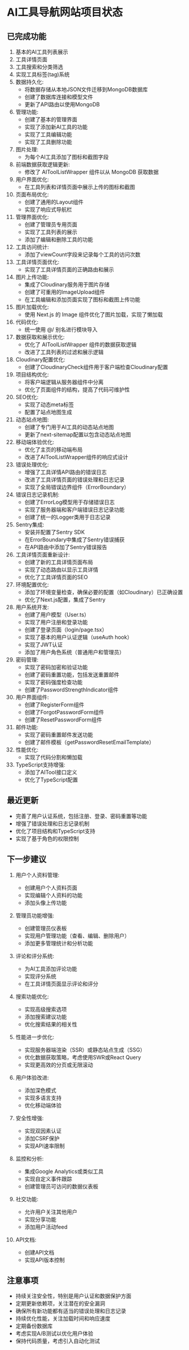 # AI工具导航网站项目状态

## 已完成功能
1. 基本的AI工具列表展示
2. 工具详情页面
3. 工具搜索和分类筛选
4. 实现工具标签(tag)系统
5. 数据持久化:
   - 将数据存储从本地JSON文件迁移到MongoDB数据库
   - 创建了数据库连接和模型文件
   - 更新了API路由以使用MongoDB
6. 管理功能:
    - 创建了基本的管理界面
    - 实现了添加新AI工具的功能
    - 实现了工具编辑功能
    - 实现了工具删除功能
7. 图片处理:
    - 为每个AI工具添加了图标和截图字段
8. 前端数据获取逻辑更新:
    - 修改了 AIToolListWrapper 组件以从 MongoDB 获取数据
9. 用户界面优化:
    - 在工具列表和详情页面中展示上传的图标和截图
10. 页面布局优化:
    - 创建了通用的Layout组件
    - 实现了响应式导航栏
11. 管理界面优化:
    - 创建了管理员专用页面
    - 实现了工具列表的展示
    - 添加了编辑和删除工具的功能
12. 工具访问统计:
    - 添加了viewCount字段来记录每个工具的访问次数
13. 工具详情页面优化:
    - 实现了工具详情页面的正确路由和展示
14. 图片上传功能:
    - 集成了Cloudinary服务用于图片存储
    - 创建了可重用的ImageUpload组件
    - 在工具编辑和添加页面实现了图标和截图上传功能
15. 图片加载优化:
    - 使用 Next.js 的 Image 组件优化了图片加载，实现了懒加载
16. 代码优化:
    - 统一使用 @/ 别名进行模块导入
17. 数据获取和展示优化:
    - 优化了 AIToolListWrapper 组件的数据获取逻辑
    - 改进了工具列表的过滤和展示逻辑
18. Cloudinary配置优化:
    - 创建了CloudinaryCheck组件用于客户端检查Cloudinary配置
19. 项目结构优化:
    - 将客户端逻辑从服务器组件中分离
    - 优化了页面组件的结构，提高了代码可维护性
20. SEO优化:
    - 实现了动态meta标签
    - 配置了站点地图生成
21. 动态站点地图:
    - 创建了专门用于AI工具的动态站点地图
    - 更新了next-sitemap配置以包含动态站点地图
22. 移动端体验优化:
    - 优化了主页的移动端布局
    - 改进了AIToolListWrapper组件的响应式设计
23. 错误处理优化:
    - 增强了工具详情API路由的错误日志
    - 改进了工具详情页面的错误处理和日志记录
    - 实现了全局错误边界组件（ErrorBoundary）
24. 错误日志记录机制:
    - 创建了ErrorLog模型用于存储错误日志
    - 实现了服务器端和客户端错误日志记录功能
    - 创建了统一的Logger类用于日志记录
25. Sentry集成:
    - 安装并配置了Sentry SDK
    - 在ErrorBoundary中集成了Sentry错误捕获
    - 在API路由中添加了Sentry错误报告
26. 工具详情页面重新设计:
    - 创建了新的工具详情页面布局
    - 实现了动态路由以显示工具详情
    - 优化了工具详情页面的SEO
27. 环境配置优化:
    - 添加了环境变量检查，确保必要的配置（如Cloudinary）已正确设置
    - 优化了Next.js配置，集成了Sentry
28. 用户系统开发:
    - 创建了用户模型（User.ts）
    - 实现了用户注册和登录功能
    - 创建了登录页面（login/page.tsx）
    - 实现了基本的用户认证逻辑（useAuth hook）
    - 实现了JWT认证
    - 添加了用户角色系统（普通用户和管理员）
29. 密码管理:
    - 实现了密码加密和验证功能
    - 创建了密码重置功能，包括发送重置邮件
    - 实现了密码强度检查功能
    - 创建了PasswordStrengthIndicator组件
30. 用户界面组件:
    - 创建了RegisterForm组件
    - 创建了ForgotPasswordForm组件
    - 创建了ResetPasswordForm组件
31. 邮件功能:
    - 实现了密码重置邮件发送功能
    - 创建了邮件模板（getPasswordResetEmailTemplate）
32. 性能优化:
    - 实现了代码分割和懒加载
33. TypeScript支持增强:
    - 添加了AITool接口定义
    - 优化了TypeScript配置

## 最近更新
- 完善了用户认证系统，包括注册、登录、密码重置等功能
- 增强了错误处理和日志记录机制
- 优化了项目结构和TypeScript支持
- 实现了基于角色的权限控制

## 下一步建议
1. 用户个人资料管理:
   - 创建用户个人资料页面
   - 实现编辑个人资料的功能
   - 添加头像上传功能

2. 管理员功能增强:
   - 创建管理员仪表板
   - 实现用户管理功能（查看、编辑、删除用户）
   - 添加更多管理统计和分析功能

3. 评论和评分系统:
   - 为AI工具添加评论功能
   - 实现评分系统
   - 在工具详情页面显示评论和评分

4. 搜索功能优化:
   - 实现高级搜索选项
   - 添加搜索建议功能
   - 优化搜索结果的相关性

5. 性能进一步优化:
   - 实现服务器端渲染（SSR）或静态站点生成（SSG）
   - 优化数据获取策略，考虑使用SWR或React Query
   - 实现更高效的分页或无限滚动

6. 用户体验改进:
   - 添加深色模式
   - 实现多语言支持
   - 优化移动端体验

7. 安全性增强:
   - 实现双因素认证
   - 添加CSRF保护
   - 实现API速率限制

8. 监控和分析:
   - 集成Google Analytics或类似工具
   - 实现自定义事件跟踪
   - 创建管理员可访问的数据仪表板

9. 社交功能:
   - 允许用户关注其他用户
   - 实现分享功能
   - 添加用户活动feed

10. API文档:
    - 创建API文档
    - 实现API版本控制

## 注意事项
- 持续关注安全性，特别是用户认证和数据保护方面
- 定期更新依赖项，关注潜在的安全漏洞
- 确保所有新功能都有适当的错误处理和日志记录
- 持续优化性能，关注加载时间和响应速度
- 定期备份数据库
- 考虑实现A/B测试以优化用户体验
- 保持代码质量，考虑引入自动化测试